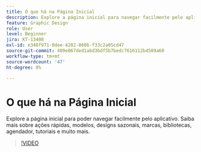 ```yaml
---
title: O que há na Página Inicial
description: Explore a página inicial para navegar facilmente pelo aplicativo
feature: Graphic Design
role: User
level: Beginner
jira: KT-13408
exl-id: e348f971-0dee-4282-860b-f33c2a05cd47
source-git-commit: 409e067ded1abd3bdf5b7bedc7616112b4589a60
workflow-type: tm+mt
source-wordcount: '47'
ht-degree: 0%

---
```


# O que há na Página Inicial

Explore a página inicial para poder navegar facilmente pelo aplicativo. Saiba mais sobre ações rápidas, modelos, designs sazonais, marcas, bibliotecas, agendador, tutoriais e muito mais.

>[!VIDEO](https://video.tv.adobe.com/v/3426924?quality=12&learn=on&hidetitle=true)
